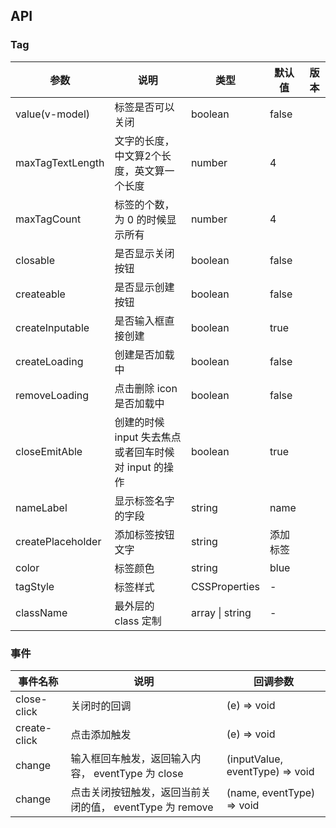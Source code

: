 ## API

### Tag

| 参数 | 说明 | 类型 | 默认值 | 版本 |
| --- | --- | --- | --- | --- |
| value(v-model) | 标签是否可以关闭 | boolean | false | |
| maxTagTextLength | 文字的长度，中文算2个长度，英文算一个长度 | number | 4 | |
| maxTagCount | 标签的个数，为 0 的时候显示所有 | number | 4 | |
| closable | 是否显示关闭按钮 | boolean | false | |
| createable | 是否显示创建按钮 | boolean | false | |
| createInputable | 是否输入框直接创建 | boolean | true | |
| createLoading | 创建是否加载中 | boolean | false | |
| removeLoading | 点击删除 icon 是否加载中 | boolean | false | |
| closeEmitAble | 创建的时候 input 失去焦点或者回车时候对 input 的操作 | boolean | true | |
| nameLabel | 显示标签名字的字段 | string | name | |
| createPlaceholder | 添加标签按钮文字 | string | 添加标签 | |
| color | 标签颜色 | string | blue | |
| tagStyle | 标签样式 | CSSProperties | - | |
| className | 最外层的 class 定制 | array \| string | - | |

### 事件

| 事件名称 | 说明         | 回调参数    |
| -------- | ------------ | ----------- |
| close-click | 关闭时的回调 | (e) => void |
| create-click | 点击添加触发 | (e) => void |
| change | 输入框回车触发，返回输入内容， eventType 为 close | (inputValue, eventType) => void |
| change | 点击关闭按钮触发，返回当前关闭的值， eventType 为 remove | (name, eventType) => void |
